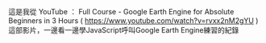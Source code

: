 這是我從 YouTube ： Full Course - Google Earth Engine for Absolute Beginners in 3 Hours ( https://www.youtube.com/watch?v=rvxx2nM2gYU ) 這部影片，一邊看一邊學JavaScript呼叫Google Earth Engine練習的紀錄
